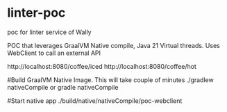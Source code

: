 # linter-poc
poc for linter service of Wally 

POC that leverages GraalVM Native compile, Java 21 Virtual threads. Uses WebClient to call an external API

http://localhost:8080/coffee/iced
http://localhost:8080/coffee/hot


#Build GraalVM Native Image. This will take couple of minutes
./gradlew nativeCompile 
or
gradle nativeCompile

#Start native app
./build/native/nativeCompile/poc-webclient
